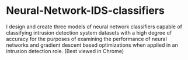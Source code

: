 # Neural-Network-IDS-classifiers
I design and create three models of neural network classifiers capable of classifying intrusion detection system datasets with a high degree of accuracy for the purposes of examining the performance of neural networks and gradient descent based optimizations when applied in an intrusion detection role. (Best viewed in Chrome)

